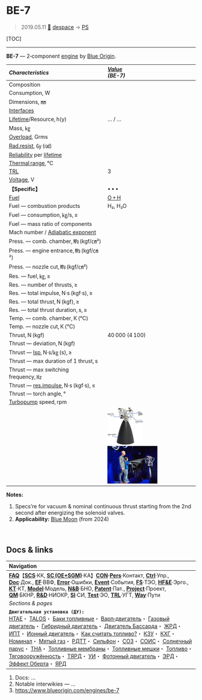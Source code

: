 # BE-7
> 2019.05.11 [🚀](../index/index.md) [despace](index.md) → [PS](ps.md)

[TOC]

---

**BE-7** — 2‑component [engine](ps.md) by [Blue Origin](blue_origin.md).

|*Characteristics*|*[Value](si.md)<br> (BE-7)*|
|:--|:--|
|Composition| |
|Consumption, W| |
|Dimensions, ㎜| |
|[Interfaces](interface.md)| |
|[Lifetime](lifetime.md)/Resource, h(y)|… / …|
|Mass, ㎏| |
|[Overload](vibration.md), Grms| |
|[Rad.resist](ion_rad.md), ㏉ (㎭)| |
|[Reliability](qm.md) per [lifetime](lifetime.md)| |
|[Thermal range](tcs.md), ℃| |
|[TRL](trl.md)|3|
|[Voltage](voltage.md), V| |
|**【Specific】**|• • •|
|[Fuel](fuel.md)|[O + H](o_plus.md)|
|Fuel — combustion products|H₂, H₂O|
|Fuel — consumption, ㎏/s, ≤| |
|Fuel — mass ratio of components| |
|Mach number / [Adiabatic exponent](heat_cr.md)| |
|Press. — comb. chamber, ㎫ (kgf/㎝²)| |
|Press. — engine entrance, ㎫ (kgf/㎝²)| |
|Press. — nozzle cut, ㎫ (kgf/㎝²)| |
|Res. — fuel, ㎏, ≥| |
|Res. — number of thrusts, ≥| |
|Res. — total impulse, N·s (kgf·s), ≥| |
|Res. — total thrust, N (kgf), ≥| |
|Res. — total thrust duration, s, ≥| |
|Temp. — comb. chamber, К (℃)| |
|Temp. — nozzle cut, К (℃)| |
|Thrust, N (kgf)|40 000 (4 100)|
|Thrust — deviation, N (kgf)| |
|Thrust — [Isp](isp.md), N·s/㎏ (s), ≥| |
|Thrust — max duration of 1 thrust, s| |
|Thrust — max switching frequency, ㎐| |
|Thrust — [res.impulse](ing.md), N·s (kgf·s), ≤| |
|Thrust — torch angle, °| |
|[Turbopump](turbopump.md) speed, rpm| |
| |[![](f/ps/b/be7_pic1_thumb.jpg)](f/ps/b/be7_pic1.png)  [![](f/ps/b/be7_pic2_thumb.jpg)](f/ps/b/be7_pic2.jpg)|

**Notes:**

   1. Specs’re for vacuum & nominal continuous thrust starting from the 2nd second after energizing the solenoid valves.
   1. **Applicability:** [Blue Moon](blue_moon.md) (from 2024)



<p style="page-break-after:always"> </p>

## Docs & links
|Navigation|
|:--|
|**[FAQ](faq.md)**【**[SCS](scs.md)**·КК, **[SC (OE+SGM)](sc.md)**·КА】**[CON](contact.md)·[Pers](person.md)**·Контакт, **[Ctrl](control.md)**·Упр., **[Doc](doc.md)**·Док., **[EF](ef.md)**·ВВФ, **[Error](error.md)**·Ошибки, **[Event](event.md)**·События, **[FS](fs.md)**·ТЭО, **[HF&E](hfe.md)**·Эрго., **[KT](kt.md)**·КТ, **[Model](model.md)**·Модель, **[N&B](nnb.md)**·БНО, **[Patent](патент.md)**·Пат., **[Project](project.md)**·Проект, **[QM](qm.md)**·БКНР, **[R&D](rnd.md)**·НИОКР, **[SI](si.md)**·СИ, **[Test](test.md)**·ЭО, **[TRL](trl.md)**·УГТ, **[Way](way.md)**·Пути|
|*Sections & pages*|
|**`Двигательная установка (ДУ):`**<br> [HTAE](htae.md)・ [TALOS](talos.md)・ [Баки топливные](fuel_tank.md)・ [Варп‑двигатель](warp_drive.md)・ [Газовый двигатель](cgt.md)・ [Гибридный двигатель](гбрд.md)・ [Двигатель Бассарда](bussard_ramjet.md)・ [ЖРД](lpr.md)・ [ИПТ](ing.md)・ [Ионный двигатель](иод.md)・ [Как считать топливо?](si.md)・ [КЗУ](cinu.md)・ [КХГ](cgs.md)・ [Номинал](nominal.md)・ [Мятый газ](exhsteam.md)・ [РДТТ](spr.md)・ [Сильфон](сильфон.md)・ [СОЗ](соз.md)・ [СОИС](соис.md)・ [Солнечный парус](солнечный_парус.md)・ [ТНА](turbopump.md)・ [Топливные мембраны](топливные_мембраны.md)・ [Топливные мешки](топливные_мешки.md)・ [Топливо](fuel.md)・ [Тяговооружённость](ttwr.md)・ [ТЯРД](тярд.md)・ [УИ](isp.md)・ [Фотонный двигатель](фотонный_двигатель.md)・ [ЭРД](epsp.md)・ [Эффект Оберта](oberth_eff.md)・ [ЯРД](ntr.md)|

   1. Docs: …
   1. Notable interwikies — …
   1. <https://www.blueorigin.com/engines/be-7>
